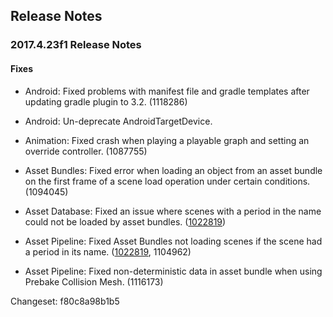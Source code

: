 ## Release Notes

### 2017.4.23f1 Release Notes

#### Fixes

-   Android: Fixed problems with manifest file and gradle templates after updating gradle plugin to 3.2. (1118286)

-   Android: Un-deprecate AndroidTargetDevice.

-   Animation: Fixed crash when playing a playable graph and setting an override controller. (1087755)

-   Asset Bundles: Fixed error when loading an object from an asset bundle on the first frame of a scene load operation under certain conditions. (1094045)

-   Asset Database: Fixed an issue where scenes with a period in the name could not be loaded by asset bundles. ([1022819](https://issuetracker.unity3d.com/issues/cant-load-a-scene-from-asset-bundle-if-scene-has-a-period-in-the-name))

-   Asset Pipeline: Fixed Asset Bundles not loading scenes if the scene had a period in its name. ([1022819](https://issuetracker.unity3d.com/issues/cant-load-a-scene-from-asset-bundle-if-scene-has-a-period-in-the-name), 1104962)

-   Asset Pipeline: Fixed non-deterministic data in asset bundle when using Prebake Collision Mesh. (1116173)

Changeset: f80c8a98b1b5
